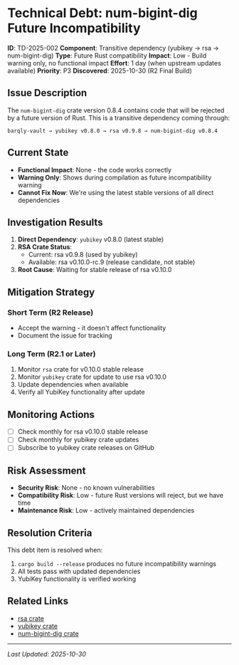 # Technical Debt: num-bigint-dig Future Incompatibility

**ID**: TD-2025-002
**Component**: Transitive dependency (yubikey → rsa → num-bigint-dig)
**Type**: Future Rust compatibility
**Impact**: Low - Build warning only, no functional impact
**Effort**: 1 day (when upstream updates available)
**Priority**: P3
**Discovered**: 2025-10-30 (R2 Final Build)

## Issue Description

The `num-bigint-dig` crate version 0.8.4 contains code that will be rejected by a future version of Rust. This is a transitive dependency coming through:

```
barqly-vault → yubikey v0.8.0 → rsa v0.9.8 → num-bigint-dig v0.8.4
```

## Current State

- **Functional Impact**: None - the code works correctly
- **Warning Only**: Shows during compilation as future incompatibility warning
- **Cannot Fix Now**: We're using the latest stable versions of all direct dependencies

## Investigation Results

1. **Direct Dependency**: `yubikey` v0.8.0 (latest stable)
2. **RSA Crate Status**:
   - Current: rsa v0.9.8 (used by yubikey)
   - Available: rsa v0.10.0-rc.9 (release candidate, not stable)
3. **Root Cause**: Waiting for stable release of rsa v0.10.0

## Mitigation Strategy

### Short Term (R2 Release)
- Accept the warning - it doesn't affect functionality
- Document the issue for tracking

### Long Term (R2.1 or Later)
1. Monitor `rsa` crate for v0.10.0 stable release
2. Monitor `yubikey` crate for update to use rsa v0.10.0
3. Update dependencies when available
4. Verify all YubiKey functionality after update

## Monitoring Actions

- [ ] Check monthly for rsa v0.10.0 stable release
- [ ] Check monthly for yubikey crate updates
- [ ] Subscribe to yubikey crate releases on GitHub

## Risk Assessment

- **Security Risk**: None - no known vulnerabilities
- **Compatibility Risk**: Low - future Rust versions will reject, but we have time
- **Maintenance Risk**: Low - actively maintained dependencies

## Resolution Criteria

This debt item is resolved when:
1. `cargo build --release` produces no future incompatibility warnings
2. All tests pass with updated dependencies
3. YubiKey functionality is verified working

## Related Links

- [rsa crate](https://crates.io/crates/rsa)
- [yubikey crate](https://crates.io/crates/yubikey)
- [num-bigint-dig crate](https://crates.io/crates/num-bigint-dig)

---

*Last Updated: 2025-10-30*